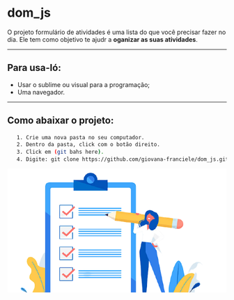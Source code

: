 # dom_js

O projeto formulário de atividades é uma lista do que você precisar fazer no dia. Ele tem como objetivo te ajudr a **oganizar as suas atividades**.
 
---
## Para usa-ló:
- Usar o sublime ou visual para a programação;
- Uma navegador.

---
## Como abaixar o projeto:
```bash
   1. Crie uma nova pasta no seu computador.
   2. Dentro da pasta, click com o botão direito.
   3. Click em (git bahs here).
   4. Digite: git clone https://github.com/giovana-franciele/dom_js.git
```

<hi>
	<img src="img/lista.png">
</hi>
